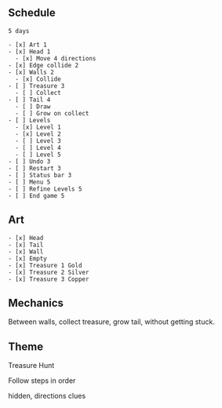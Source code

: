 ## Schedule

    5 days

    - [x] Art 1
    - [x] Head 1
      - [x] Move 4 directions
    - [x] Edge collide 2
    - [x] Walls 2
      - [x] Collide
    - [ ] Treasure 3
      - [ ] Collect
    - [ ] Tail 4
      - [ ] Draw
      - [ ] Grow on collect
    - [ ] Levels
      - [x] Level 1
      - [x] Level 2
      - [ ] Level 3
      - [ ] Level 4
      - [ ] Level 5
    - [ ] Undo 3
    - [ ] Restart 3
    - [ ] Status bar 3
    - [ ] Menu 5
    - [ ] Refine Levels 5
    - [ ] End game 5


## Art

    - [x] Head
    - [x] Tail
    - [x] Wall
    - [x] Empty
    - [x] Treasure 1 Gold
    - [x] Treasure 2 Silver
    - [x] Treasure 3 Copper

## Mechanics

Between walls, collect treasure, grow tail, without getting stuck.

## Theme

Treasure Hunt

Follow steps in order

hidden, directions clues

